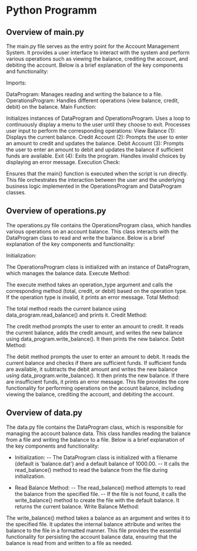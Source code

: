 # Python Programm

## Overview of main.py

The main.py file serves as the entry point for the Account Management System. It provides a user interface to interact with the system and perform various operations such as viewing the balance, crediting the account, and debiting the account. Below is a brief explanation of the key components and functionality:

Imports:

DataProgram: Manages reading and writing the balance to a file.
OperationsProgram: Handles different operations (view balance, credit, debit) on the balance.
Main Function:

Initializes instances of DataProgram and OperationsProgram.
Uses a loop to continuously display a menu to the user until they choose to exit.
Processes user input to perform the corresponding operations:
View Balance (1): Displays the current balance.
Credit Account (2): Prompts the user to enter an amount to credit and updates the balance.
Debit Account (3): Prompts the user to enter an amount to debit and updates the balance if sufficient funds are available.
Exit (4): Exits the program.
Handles invalid choices by displaying an error message.
Execution Check:

Ensures that the main() function is executed when the script is run directly.
This file orchestrates the interaction between the user and the underlying business logic implemented in the OperationsProgram and DataProgram classes.

## Overview of operations.py
The operations.py file contains the OperationsProgram class, which handles various operations on an account balance. This class interacts with the DataProgram class to read and write the balance. Below is a brief explanation of the key components and functionality:

Initialization:

The OperationsProgram class is initialized with an instance of DataProgram, which manages the balance data.
Execute Method:

The execute method takes an operation_type argument and calls the corresponding method (total, credit, or debit) based on the operation type.
If the operation type is invalid, it prints an error message.
Total Method:

The total method reads the current balance using data_program.read_balance() and prints it.
Credit Method:

The credit method prompts the user to enter an amount to credit.
It reads the current balance, adds the credit amount, and writes the new balance using data_program.write_balance().
It then prints the new balance.
Debit Method:

The debit method prompts the user to enter an amount to debit.
It reads the current balance and checks if there are sufficient funds.
If sufficient funds are available, it subtracts the debit amount and writes the new balance using data_program.write_balance().
It then prints the new balance.
If there are insufficient funds, it prints an error message.
This file provides the core functionality for performing operations on the account balance, including viewing the balance, crediting the account, and debiting the account.

## Overview of data.py
The data.py file contains the DataProgram class, which is responsible for managing the account balance data. This class handles reading the balance from a file and writing the balance to a file. Below is a brief explanation of the key components and functionality:

- Initialization:
-- The DataProgram class is initialized with a filename (default is 'balance.dat') and a default balance of 1000.00.
-- It calls the read_balance() method to read the balance from the file during initialization.

- Read Balance Method:
-- The read_balance() method attempts to read the balance from the specified file.
-- If the file is not found, it calls the write_balance() method to create the file with the default balance.
It returns the current balance.
Write Balance Method:

The write_balance() method takes a balance as an argument and writes it to the specified file.
It updates the internal balance attribute and writes the balance to the file in a formatted manner.
This file provides the essential functionality for persisting the account balance data, ensuring that the balance is read from and written to a file as needed.